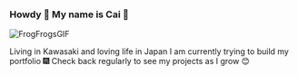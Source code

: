 ### Howdy 🐸 My name is Cai 🤗

![FrogFrogsGIF](https://github.com/c8lindxson/c8lindxson/assets/128205478/388b3a32-c960-430e-9adc-c40a4fb67640)

Living in Kawasaki and loving life in Japan
I am currently trying to build my portfolio 🎆
Check back regularly to see my projects as I grow 😊

<!--
**c8lindxson/c8lindxson** is a ✨ _special_ ✨ repository because its `README.md` (this file) appears on your GitHub profile.

Here are some ideas to get you started:

- 🔭 I’m currently working on ...
- 🌱 I’m currently learning ...
- 👯 I’m looking to collaborate on ...
- 🤔 I’m looking for help with ...
- 💬 Ask me about ...
- 📫 How to reach me: ...
- 😄 Pronouns: ...
- ⚡ Fun fact: ...
-->
